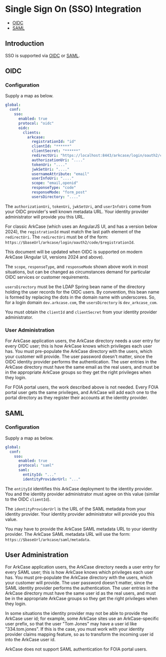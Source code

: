 # Single Sign On (SSO) Integration

- [OIDC](#oidc) 
- [SAML](#saml)

## Introduction

SSO is supported via [OIDC](https://openid.net/developers/how-connect-works/) or [SAML](https://en.wikipedia.org/wiki/Security_Assertion_Markup_Language).

## <a name="oidc"></a>OIDC

### Configuration

Supply a map as below.

```yaml
global:
  conf:
    sso:
      enabled: true
      protocol: "oidc"
      oidc:
        clients:
          arkcase:
            registrationId: "id"
            clientId: "******"
            clientSecret: "******"
            redirectUri: "https://localhost:8443/arkcase/login/oauth2/code/cognito"
            authorizationUri: "...."
            tokenUri: "...."
            jwkSetUri: "...."
            usernameAttribute: "email"
            userInfoUri: "...."
            scope: "email,openid"
            responseType: "code"
            responseMode: "form_post"
            usersDirectory: "...."
```

The `authorizationUri`, `tokenUri`, `jwkSetUri`, and `userInfoUri` come from your OIDC provider's well known metadata URL. Your identity provider administrator will provide you this URL.

For classic ArkCase (which uses an AngularJS UI, and has a version below 2024), the `registrationId` must match the last path element of the `redirectUri`.  The `redirectUri` must be of the form: `https://$baseUrl/arkcase/login/oauth2/code/$registrationId`.

This document will be updated when OIDC is supported on modern ArkCase (Angular UI, versions 2024 and above).

The `scope`, `responseType`, and `responseMode` shown above work in most situations, but can be changed as circumstances demand for particular OIDC services or customer requirements.

`usersDirectory` must be the LDAP Spring bean name of the directory holding the user records for the OIDC users.  By convention, this bean name is formed by replacing the dots in the domain name with underscores.  So, for a login domain `dev.arkcase.com`, the `usersDirectory` is `dev_arkcase_com`.

You must obtain the `clientId` and `clientSecret` from your identity provider administrator.

### User Administration

For ArkCase application users, the ArkCase directory needs a user entry for every OIDC user; this is how ArkCase knows which privileges each user has.  You must pre-populate the ArkCase directory with the users, which your customer will provide. The user password doesn't matter, since the OIDC identity provider performs the authentication.  The user entries in the ArkCase directory must have the same email as the real users, and must be in the appropriate ArkCase groups so they get the right privileges when they login.   

For FOIA portal users, the work described above is not needed.  Every FOIA portal user gets the same privileges, and ArkCase will add each one to the portal directory as they register their accounts at the identity provider.

## <a name="saml"></a>SAML

### Configuration

Supply a map as below.

```yaml
global:
  conf:
    sso:
      enabled: true
      protocol: "saml"
      saml:
        entityId: "..."
        identityProviderUrl: "..."
```

The `entityId` identifies this ArkCase deployment to the identity provider.  You and the identity provider administrator must agree on this value (similar to the OIDC `clientId`).

The `identityProviderUrl` is the URL of the SAML metadata from your identity provider.  Your identity provider administrator will provide you this value.

You may have to provide the ArkCase SAML metadata URL to your identity provider.  The ArkCase SAML metadata URL will use the form: `https://$baseUrl/arkcase/saml/metadata`.

## User Administration

For ArkCase application users, the ArkCase directory needs a user entry for every SAML user; this is how ArkCase knows which privileges each user has.  You must pre-populate the ArkCase directory with the users, which your customer will provide. The user password doesn't matter, since the SAML identity provider performs the authentication.  The user entries in the ArkCase directory must have the same user id as the real users, and must be in the appropriate ArkCase groups so they get the right privileges when they login.   

In some situations the identity provider may not be able to provide the ArkCase user id; for example, some ArkCase sites use an ArkCase-specific user prefix, so that the user "Tom Jones" may have a user id like "334.tom.jones".  If this is the case, you must work with your identity provider claims mapping feature, so as to transform the incoming user id into the ArkCase user id.  

ArkCase does not support SAML authentication for FOIA portal users.